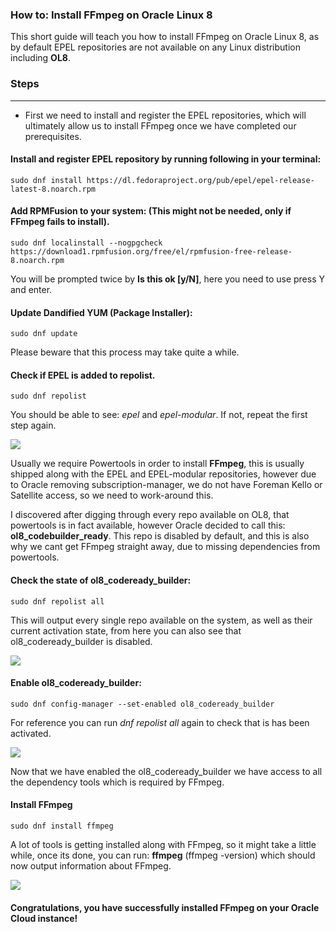 ### How to: Install FFmpeg on Oracle Linux 8

This short guide will teach you how to install FFmpeg on Oracle Linux 8, as by default EPEL repositories are not available on any Linux distribution including **OL8**.

### Steps

---

- First we need to install and register the EPEL repositories, which will ultimately allow us to install FFmpeg once we have completed our prerequisites.

#### Install and register EPEL repository by running following in your terminal:

```
sudo dnf install https://dl.fedoraproject.org/pub/epel/epel-release-latest-8.noarch.rpm
```

#### Add RPMFusion to your system: (This might not be needed, only if FFmpeg fails to install).

```
sudo dnf localinstall --nogpgcheck https://download1.rpmfusion.org/free/el/rpmfusion-free-release-8.noarch.rpm
```

You will be prompted twice by **Is this ok [y/N]**, here you need to use press Y and enter.

#### Update Dandified YUM (Package Installer):

```
sudo dnf update
```

Please beware that this process may take quite a while.

#### Check if EPEL is added to repolist.

```
sudo dnf repolist
```

You should be able to see: _epel_ and _epel-modular_. If not, repeat the first step again.

![](https://github.com/ka0sdev/hotfixes/blob/Production/OracleCloud/resources/repolist-epel.png?raw=true)

Usually we require Powertools in order to install **FFmpeg**, this is usually shipped along with the EPEL and EPEL-modular repositories, however due to Oracle removing subscription-manager, we do not have Foreman Kello or Satellite access, so we need to work-around this.

I discovered after digging through every repo available on OL8, that powertools is in fact available, however Oracle decided to call this: **ol8_codebuilder_ready**. This repo is disabled by default, and this is also why we cant get FFmpeg straight away, due to missing dependencies from powertools.

#### Check the state of ol8_codeready_builder:

```
sudo dnf repolist all
```

This will output every single repo available on the system, as well as their current activation state, from here you can also see that ol8_codeready_builder is disabled.

![](https://github.com/ka0sdev/hotfixes/blob/Production/OracleCloud/resources/codeready-disabled.png?raw=true)

#### Enable ol8_codeready_builder:

```
sudo dnf config-manager --set-enabled ol8_codeready_builder
```

For reference you can run _dnf repolist all_ again to check that is has been activated.

![](https://github.com/ka0sdev/hotfixes/blob/Production/OracleCloud/resources/codeready-enabled.png?raw=true)

Now that we have enabled the ol8_codeready_builder we have access to all the dependency tools which is required by FFmpeg.

#### Install FFmpeg

```
sudo dnf install ffmpeg
```

A lot of tools is getting installed along with FFmpeg, so it might take a little while, once its done, you can run: **ffmpeg** (ffmpeg -version) which should now output information about FFmpeg.

![](https://github.com/ka0sdev/hotfixes/blob/Production/OracleCloud/resources/ffmpeg.png?raw=true)

#### Congratulations, you have successfully installed FFmpeg on your Oracle Cloud instance!
